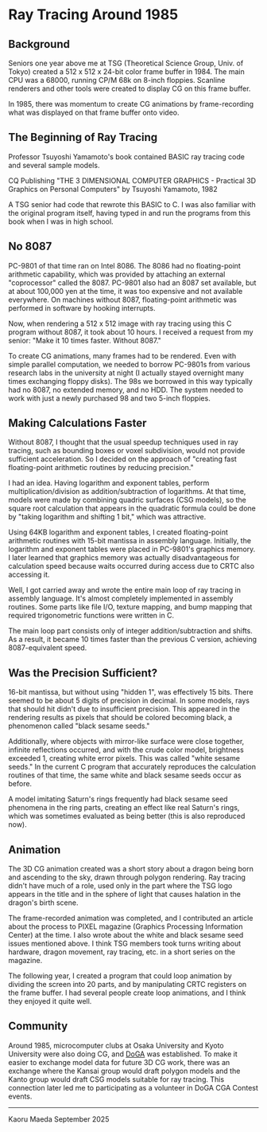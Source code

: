 # Ray Tracing Around 1985

## Background

Seniors one year above me at TSG (Theoretical Science Group, Univ. of Tokyo)
created a 512 x 512 x 24-bit color frame buffer in 1984.
The main CPU was a 68000, running CP/M 68k on 8-inch floppies.
Scanline renderers and other tools were created to display CG on this frame buffer.

In 1985, there was momentum to create CG animations by frame-recording
what was displayed on that frame buffer onto video.

## The Beginning of Ray Tracing

Professor Tsuyoshi Yamamoto's book contained BASIC ray tracing code
and several sample models.

CQ Publishing "THE 3 DIMENSIONAL COMPUTER GRAPHICS - Practical 3D Graphics on Personal Computers" by Tsuyoshi Yamamoto, 1982

A TSG senior had code that rewrote this BASIC to C.
I was also familiar with the original program itself, having typed in and run
the programs from this book when I was in high school.

## No 8087

PC-9801 of that time ran on Intel 8086. The 8086 had no floating-point arithmetic capability,
which was provided by attaching an external "coprocessor" called the 8087.
PC-9801 also had an 8087 set available, but at about 100,000 yen at the time,
it was too expensive and not available everywhere. On machines without 8087,
floating-point arithmetic was performed in software by hooking interrupts.

Now, when rendering a 512 x 512 image with ray tracing using this C program
without 8087, it took about 10 hours. I received a request from my senior:
"Make it 10 times faster. Without 8087."

To create CG animations, many frames had to be rendered.
Even with simple parallel computation, we needed to borrow PC-9801s
from various research labs in the university at night
(I actually stayed overnight many times exchanging floppy disks).
The 98s we borrowed in this way typically had no 8087, no extended memory, and no HDD.
The system needed to work with just a newly purchased 98 and two 5-inch floppies.

## Making Calculations Faster

Without 8087, I thought that the usual speedup techniques used in ray tracing,
such as bounding boxes or voxel subdivision, would not provide sufficient acceleration.
So I decided on the approach of "creating fast floating-point arithmetic routines
by reducing precision."

I had an idea. Having logarithm and exponent tables, perform multiplication/division
as addition/subtraction of logarithms.
At that time, models were made by combining quadric surfaces (CSG models),
so the square root calculation that appears in the quadratic formula
could be done by "taking logarithm and shifting 1 bit," which was attractive.

Using 64KB logarithm and exponent tables, I created floating-point arithmetic routines
with 15-bit mantissa in assembly language. Initially, the logarithm and exponent tables
were placed in PC-9801's graphics memory.
I later learned that graphics memory was actually disadvantageous for calculation speed
because waits occurred during access due to CRTC also accessing it.

Well, I got carried away and wrote the entire main loop of ray tracing
in assembly language. It's almost completely implemented in assembly routines.
Some parts like file I/O, texture mapping, and bump mapping that required
trigonometric functions were written in C.

The main loop part consists only of integer addition/subtraction and shifts.
As a result, it became 10 times faster than the previous C version,
achieving 8087-equivalent speed.

## Was the Precision Sufficient?

16-bit mantissa, but without using "hidden 1", was effectively 15 bits.
There seemed to be about 5 digits of precision in decimal.
In some models, rays that should hit didn't due to insufficient precision.
This appeared in the rendering results as pixels that should be colored becoming black,
a phenomenon called "black sesame seeds."

Additionally, where objects with mirror-like surface were close together,
infinite reflections occurred, and with the crude color model,
brightness exceeded 1, creating white error pixels.
This was called "white sesame seeds."
In the current C program that accurately reproduces the calculation routines of that time,
the same white and black sesame seeds occur as before.

A model imitating Saturn's rings frequently had black sesame seed phenomena
in the ring parts, creating an effect like real Saturn's rings,
which was sometimes evaluated as being better (this is also reproduced now).

## Animation

The 3D CG animation created was a short story about a dragon being born
and ascending to the sky, drawn through polygon rendering.
Ray tracing didn't have much of a role,
used only in the part where the TSG logo appears in the title and
in the sphere of light that causes halation in the dragon's birth scene.

The frame-recorded animation was completed, and I contributed an article
about the process to PIXEL magazine (Graphics Processing Information Center) at the time.
I also wrote about the white and black sesame seed issues mentioned above.
I think TSG members took turns writing about hardware, dragon movement,
ray tracing, etc. in a short series on the magazine.

The following year, I created a program that could loop animation
by dividing the screen into 20 parts, and by manipulating CRTC registers on the frame buffer.
I had several people create loop animations, and I think they enjoyed it quite well.

## Community

Around 1985, microcomputer clubs at Osaka University and Kyoto University
were also doing CG, and [DoGA](https://doga.jp/2010/general/about.html) was established.
To make it easier to exchange model data for future 3D CG work,
there was an exchange where the Kansai group would draft polygon models
and the Kanto group would draft CSG models suitable for ray tracing.
This connection later led me to participating as a volunteer
in DoGA CGA Contest events.

----
Kaoru Maeda
September 2025
